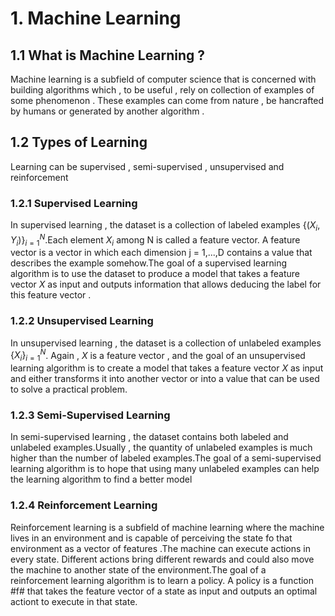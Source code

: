 # 1. Machine Learning

## 1.1 What is Machine Learning ?
Machine learning is a subfield of computer science that is concerned with building algorithms which , to be useful , rely on collection of
examples of some phenomenon . These examples can come from nature , be hancrafted by humans or generated by
another algorithm .
## 1.2 Types of Learning
Learning can be supervised , semi-supervised , unsupervised and reinforcement

### 1.2.1 Supervised Learning
In supervised learning , the dataset is a  collection of labeled examples $\{(X_i,Y_i)\}_{i=1}^N$.Each element
$X_i$ among N is called a feature vector. A feature vector is a vector in which each dimension j = 1,...,D
contains a value that describes the example somehow.The goal of a supervised learning algorithm is to use
the dataset to produce a model that takes a feature vector $X$ as input and outputs information that allows
deducing the label for this feature vector .

### 1.2.2 Unsupervised Learning
In unsupervised learning , the dataset is a collection of unlabeled examples $\{X_i\}_{i=1}^N$. Again ,
$X$ is a feature vector , and the goal of an unsupervised learning algorithm is to create a model that
takes a feature vector $X$ as input and either transforms it into another vector or into a value that can
be used to solve a practical problem.

### 1.2.3 Semi-Supervised Learning
In semi-supervised learning , the dataset contains both labeled and unlabeled examples.Usually , the quantity
of unlabeled examples is much higher than the number of labeled examples.The goal of a semi-supervised
learning algorithm is to hope that using many unlabeled examples can help the learning algorithm to find a
better model

### 1.2.4 Reinforcement Learning
Reinforcement learning is a subfield of machine learning where the machine lives in an environment and is capable of
perceiving the state fo that environment as a vector of features .The machine can execute actions in every
state. Different actions bring different rewards and could also move the machine to another state of the
environment.The goal of a reinforcement learning algorithm is to learn a policy. A policy is a function #f#
that takes the feature vector of a state as input and outputs an optimal actiont to execute in that state.
